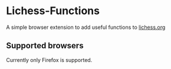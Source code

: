 # Lichess-Functions

A simple browser extension to add useful functions to [lichess.org](https://www.lichess.org)

## Supported browsers

Currently only Firefox is supported. 